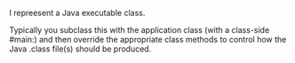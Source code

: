 I repreesent a Java executable class.

Typically you subclass this with the application class (with a class-side #main:) and then override the appropriate class methods to control how the Java .class file(s) should be produced.